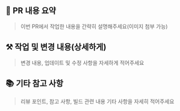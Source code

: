 ## 📜 PR 내용 요약
> 이번 PR에서 작업한 내용을 간략히 설명해주세요(이미지 첨부 가능)

## ⚒️ 작업 및 변경 내용(상세하게)
> 변경 내용, 업데이트 및 수정 사항을 자세하게 적어주세요

## 📚 기타 참고 사항
> 리뷰 포인트, 참고 사항, 빌드 관련 내용 기타 사항을 자세히 적어주세요